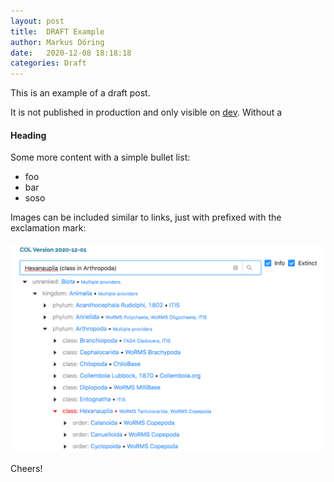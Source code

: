 ```yaml
---
layout: post
title:  DRAFT Example
author: Markus Döring
date:   2020-12-08 18:18:18
categories: Draft
---
```


This is an example of a draft post.

It is not published in production and only visible on [dev](https://www.dev.catalogueoflife.org). 
Without a

#### Heading
Some more content with a simple bullet list:

 - foo
 - bar
 - soso

Images can be included similar to links, just with prefixed with the exclamation mark:

![browser](/images/posts/new_site.png)

Cheers!
